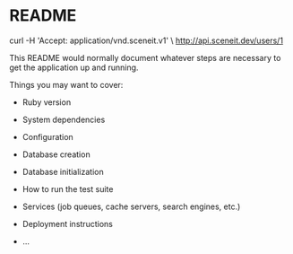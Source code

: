 # README

<!-- Helper functions -->
curl -H 'Accept: application/vnd.sceneit.v1' \ http://api.sceneit.dev/users/1
<!--  -->

This README would normally document whatever steps are necessary to get the
application up and running.

Things you may want to cover:

* Ruby version

* System dependencies

* Configuration

* Database creation

* Database initialization

* How to run the test suite

* Services (job queues, cache servers, search engines, etc.)

* Deployment instructions

* ...
